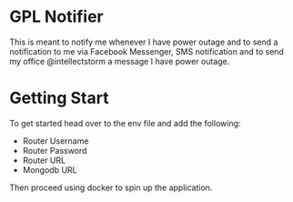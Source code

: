 # GPL Notifier

This is meant to notify me whenever I have power outage and to send a notification to me via Facebook Messenger, SMS notification and to send my office @intellectstorm a message I have power outage.

# Getting Start

To get started head over to the env file and add the following:

 - Router Username
 - Router Password
 - Router URL
 - Mongodb URL

Then proceed using docker to spin up the application.